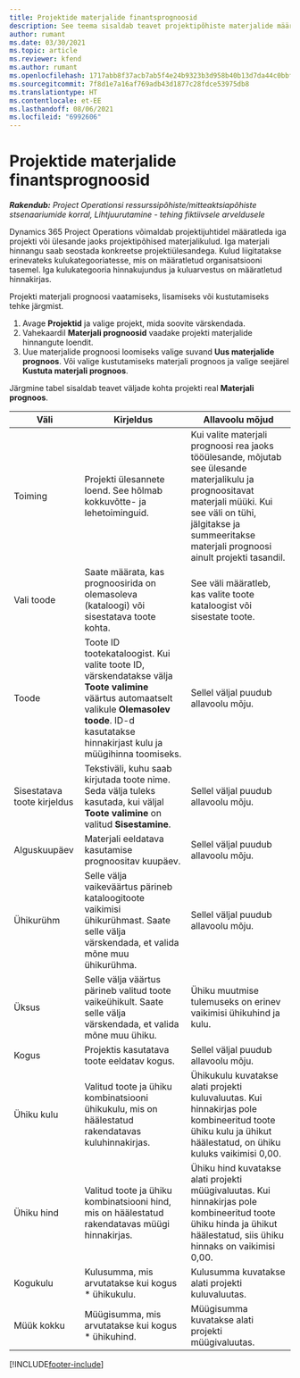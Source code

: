 ```yaml
---
title: Projektide materjalide finantsprognoosid
description: See teema sisaldab teavet projektipõhiste materjalide määratlemise ja prognoosimise kohta.
author: rumant
ms.date: 03/30/2021
ms.topic: article
ms.reviewer: kfend
ms.author: rumant
ms.openlocfilehash: 1717abb8f37acb7ab5f4e24b9323b3d958b40b13d7da44c0bbfa88eea28b99ef
ms.sourcegitcommit: 7f8d1e7a16af769adb43d1877c28fdce53975db8
ms.translationtype: HT
ms.contentlocale: et-EE
ms.lasthandoff: 08/06/2021
ms.locfileid: "6992606"
---
```

# <a name="financial-estimates-for-materials-on-projects"></a>Projektide materjalide finantsprognoosid

_**Rakendub:** Project Operationsi ressurssipõhiste/mitteaktsiapõhiste stsenaariumide korral,  Lihtjuurutamine - tehing fiktiivsele arveldusele_

Dynamics 365 Project Operations võimaldab projektijuhtidel määratleda iga projekti või ülesande jaoks projektipõhised materjalikulud. Iga materjali hinnangu saab seostada konkreetse projektiülesandega. Kulud liigitatakse erinevateks kulukategooriatesse, mis on määratletud organisatsiooni tasemel. Iga kulukategooria hinnakujundus ja kuluarvestus on määratletud hinnakirjas. 

Projekti materjali prognoosi vaatamiseks, lisamiseks või kustutamiseks tehke järgmist.

1. Avage **Projektid** ja valige projekt, mida soovite värskendada.
2. Vahekaardil **Materjali prognoosid** vaadake projekti materjalide hinnangute loendit.
3. Uue materjalide prognoosi loomiseks valige suvand **Uus materjalide prognoos**. Või valige kustutamiseks materjali prognoos ja valige seejärel **Kustuta materjali prognoos**.

Järgmine tabel sisaldab teavet väljade kohta projekti real **Materjali prognoos**. 

| **Väli** | **Kirjeldus** | **Allavoolu mõjud** |
| --- | --- | --- |
| Toiming | Projekti ülesannete loend. See hõlmab kokkuvõtte- ja lehetoiminguid. | Kui valite materjali prognoosi rea jaoks tööülesande, mõjutab see ülesande materjalikulu ja prognoositavat materjali müüki. Kui see väli on tühi, jälgitakse ja summeeritakse materjali prognoosi ainult projekti tasandil. |
| Vali toode |  Saate määrata, kas prognoosirida on olemasoleva (kataloogi) või sisestatava toote kohta. | See väli määratleb, kas valite toote kataloogist või sisestate toote. |
| Toode | Toote ID tootekataloogist. Kui valite toote ID, värskendatakse välja **Toote valimine** väärtus automaatselt valikule **Olemasolev toode**. ID-d kasutatakse hinnakirjast kulu ja müügihinna toomiseks. | Sellel väljal puudub allavoolu mõju. |
| Sisestatava toote kirjeldus | Tekstiväli, kuhu saab kirjutada toote nime. Seda välja tuleks kasutada, kui väljal **Toote valimine** on valitud **Sisestamine**.| Sellel väljal puudub allavoolu mõju. |
| Alguskuupäev | Materjali eeldatava kasutamise prognoositav kuupäev. | Sellel väljal puudub allavoolu mõju. |
| Ühikurühm | Selle välja vaikeväärtus pärineb kataloogitoote vaikimisi ühikurühmast. Saate selle välja värskendada, et valida mõne muu ühikurühma. | Sellel väljal puudub allavoolu mõju. |
| Üksus | Selle välja väärtus pärineb valitud toote vaikeühikult. Saate selle välja värskendada, et valida mõne muu ühiku. | Ühiku muutmise tulemuseks on erinev vaikimisi ühikuhind ja kulu. |
| Kogus | Projektis kasutatava toote eeldatav kogus. | Sellel väljal puudub allavoolu mõju. |
| Ühiku kulu | Valitud toote ja ühiku kombinatsiooni ühikukulu, mis on häälestatud rakendatavas kuluhinnakirjas. | Ühikukulu kuvatakse alati projekti kuluvaluutas. Kui hinnakirjas pole kombineeritud toote ühiku kulu ja ühikut häälestatud, on ühiku kuluks vaikimisi 0,00. |
| Ühiku hind | Valitud toote ja ühiku kombinatsiooni hind, mis on häälestatud rakendatavas müügi hinnakirjas. | Ühiku hind kuvatakse alati projekti müügivaluutas. Kui hinnakirjas pole kombineeritud toote ühiku hinda ja ühikut häälestatud, siis ühiku hinnaks on vaikimisi 0,00.|
| Kogukulu | Kulusumma, mis arvutatakse kui kogus \* ühikukulu.| Kulusumma kuvatakse alati projekti kuluvaluutas. |
| Müük kokku | Müügisumma, mis arvutatakse kui kogus \* ühikuhind. | Müügisumma kuvatakse alati projekti müügivaluutas. |


[!INCLUDE[footer-include](../includes/footer-banner.md)]
